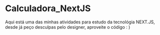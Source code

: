 # Calculadora_NextJS
 Aqui está uma das minhas atividades para estudo da tecnológia NEXT.JS, desde já peço desculpas pelo designer, aproveite o código : )
